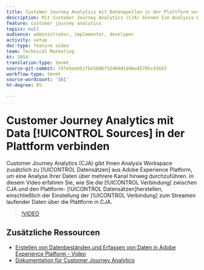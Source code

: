 ```yaml
---
title: Customer Journey Analytics mit Datenquellen in der Plattform verbinden
description: Mit Customer Journey Analytics (CJA) können Sie Analysis Workspace über den Datensätzen von Adobe Experience Platform verfügen, um eine Analyse Ihrer Daten über mehrere Kanal hinweg durchzuführen. In diesem Video erfahren Sie, wie Sie eine Verbindung zwischen CJA und den Plattformdatensätzen herstellen können. Dazu gehört auch das Festlegen der Verbindung zum Streamen laufender Daten über die Plattform in CJA.
feature: customer journey analytics
topics: null
audience: administrator, implementer, developer
activity: setup
doc-type: feature video
team: Technical Marketing
kt: 3954
translation-type: tm+mt
source-git-commit: 747e5eeb51fbe5b8bf52469d1d40a45705cd3643
workflow-type: tm+mt
source-wordcount: '161'
ht-degree: 8%

---
```



# Customer Journey Analytics mit Data [!UICONTROL Sources] in der Plattform verbinden

Customer Journey Analytics (CJA) gibt Ihnen Analysis Workspace zusätzlich zu [!UICONTROL Datensätzen] aus Adobe Experience Platform, um eine Analyse Ihrer Daten über mehrere Kanal hinweg durchzuführen. In diesem Video erfahren Sie, wie Sie die [!UICONTROL Verbindung] zwischen CJA und den Plattform- [!UICONTROL Datensätzen]herstellen, einschließlich der Einstellung der [!UICONTROL Verbindung] zum Streamen laufender Daten über die Plattform in CJA.

>[!VIDEO](https://video.tv.adobe.com/v/30140/?quality=12&enable10seconds=on&speedcontrol=on)

## Zusätzliche Ressourcen

* [Erstellen von Datenbeständen und Erfassen von Daten in Adobe Experience Platform - Video](https://docs.adobe.com/content/help/en/platform-learn/tutorials/data-ingestion/create-datasets-and-ingest-data.html)
* [Dokumentation für Customer Journey Analytics](https://docs.adobe.com/content/help/de-DE/analytics-platform/using/cja-landing.html)
